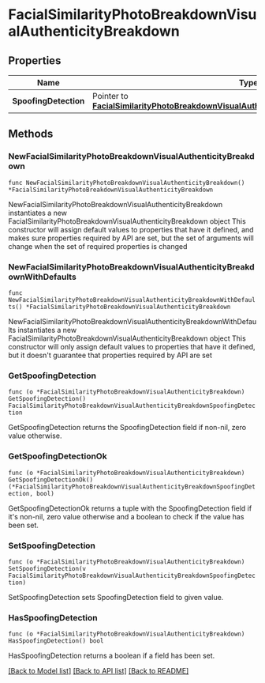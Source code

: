 # FacialSimilarityPhotoBreakdownVisualAuthenticityBreakdown

## Properties

Name | Type | Description | Notes
------------ | ------------- | ------------- | -------------
**SpoofingDetection** | Pointer to [**FacialSimilarityPhotoBreakdownVisualAuthenticityBreakdownSpoofingDetection**](FacialSimilarityPhotoBreakdownVisualAuthenticityBreakdownSpoofingDetection.md) |  | [optional] 

## Methods

### NewFacialSimilarityPhotoBreakdownVisualAuthenticityBreakdown

`func NewFacialSimilarityPhotoBreakdownVisualAuthenticityBreakdown() *FacialSimilarityPhotoBreakdownVisualAuthenticityBreakdown`

NewFacialSimilarityPhotoBreakdownVisualAuthenticityBreakdown instantiates a new FacialSimilarityPhotoBreakdownVisualAuthenticityBreakdown object
This constructor will assign default values to properties that have it defined,
and makes sure properties required by API are set, but the set of arguments
will change when the set of required properties is changed

### NewFacialSimilarityPhotoBreakdownVisualAuthenticityBreakdownWithDefaults

`func NewFacialSimilarityPhotoBreakdownVisualAuthenticityBreakdownWithDefaults() *FacialSimilarityPhotoBreakdownVisualAuthenticityBreakdown`

NewFacialSimilarityPhotoBreakdownVisualAuthenticityBreakdownWithDefaults instantiates a new FacialSimilarityPhotoBreakdownVisualAuthenticityBreakdown object
This constructor will only assign default values to properties that have it defined,
but it doesn't guarantee that properties required by API are set

### GetSpoofingDetection

`func (o *FacialSimilarityPhotoBreakdownVisualAuthenticityBreakdown) GetSpoofingDetection() FacialSimilarityPhotoBreakdownVisualAuthenticityBreakdownSpoofingDetection`

GetSpoofingDetection returns the SpoofingDetection field if non-nil, zero value otherwise.

### GetSpoofingDetectionOk

`func (o *FacialSimilarityPhotoBreakdownVisualAuthenticityBreakdown) GetSpoofingDetectionOk() (*FacialSimilarityPhotoBreakdownVisualAuthenticityBreakdownSpoofingDetection, bool)`

GetSpoofingDetectionOk returns a tuple with the SpoofingDetection field if it's non-nil, zero value otherwise
and a boolean to check if the value has been set.

### SetSpoofingDetection

`func (o *FacialSimilarityPhotoBreakdownVisualAuthenticityBreakdown) SetSpoofingDetection(v FacialSimilarityPhotoBreakdownVisualAuthenticityBreakdownSpoofingDetection)`

SetSpoofingDetection sets SpoofingDetection field to given value.

### HasSpoofingDetection

`func (o *FacialSimilarityPhotoBreakdownVisualAuthenticityBreakdown) HasSpoofingDetection() bool`

HasSpoofingDetection returns a boolean if a field has been set.


[[Back to Model list]](../README.md#documentation-for-models) [[Back to API list]](../README.md#documentation-for-api-endpoints) [[Back to README]](../README.md)


